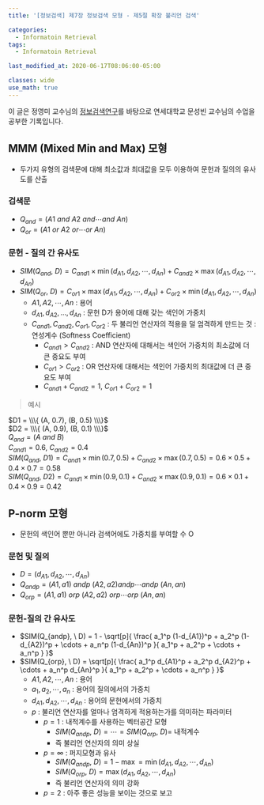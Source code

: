 ```yaml
---
title: '[정보검색] 제7장 정보검색 모형 - 제5절 확장 불리언 검색'

categories:
  - Informatoin Retrieval
tags:
  - Informatoin Retrieval

last_modified_at: 2020-06-17T08:06:00-05:00

classes: wide
use_math: true
---
```


이 글은 정영미 교수님의 [정보검색연구](https://www.aladin.co.kr/shop/wproduct.aspx?ItemId=17330455)를 바탕으로 연세대학교 문성빈 교수님의 수업을 공부한 기록입니다.

## MMM (Mixed Min and Max) 모형

- 두가지 유형의 검색문에 대해 최소값과 최대값을 모두 이용하여 문헌과 질의의 유사도를 산출

### 검색문
- $Q_{and} = (A1 \ and \ A2 \ and \cdots and \ An)$
- $Q_{or} = (A1 \ or \ A2 \ or \cdots or \ An)$

### 문헌 - 질의 간 유사도
- $SIM(Q_{and}, \ D) = C_{and1} \times \min(d_{A1}, d_{A2}, \cdots , d_{An}) + C_{and2} \times \max(d_{A1}, d_{A2}, \cdots , d_{An})$
- $SIM(Q_{or}, \ D) = C_{or1} \times \max(d_{A1}, d_{A2}, \cdots , d_{An}) + C_{or2} \times \min(d_{A1}, d_{A2}, \cdots, d_{An})$
	- $A1, A2, \cdots , An$ : 용어
	- $d_{A1}, d_{A2}, … , d_{An}$ : 문헌 D가 용어에 대해 갖는 색인어 가중치
	- $C_{and1}, C_{and2}, C_{or1}, C_{or2}$ : 두 불리언 연산자의 적용을 덜 엄격하게 만드는 것 : 연성계수 (Softness Coefficient)
		- $C_{and1} > C_{and2}$ : AND 연산자에 대해서는 색인어 가중치의 최소값에 더 큰 중요도 부여
		- $C_{or1} > C_{or2}$ : OR 연산자에 대해서는 색인어 가중치의 최대값에 더 큰 중요도 부여
		- $C_{and1} + C_{and2} = 1, \ C_{or1} + C_{or2} = 1$

> 예시

$D1 = \\\{ (A, 0.7), (B, 0.5) \\\}$  
$D2 = \\\{ (A, 0.9), (B, 0.1) \\\}$  
$Q_{and} = (A \ and \ B)$  
$C_{and1} = 0.6, \ C_{and2} = 0.4$  
$SIM(Q_{and}, \ D1) = C_{and1} \times \min(0.7, 0.5) + C_{and2} \times \max(0.7, 0.5) = 0.6 \times 0.5 + 0.4 \times 0.7 = 0.58$  
$SIM(Q_{and}, \ D2) = C_{and1} \times \min(0.9, 0.1) + C_{and2} \times \max(0.9, 0.1) = 0.6 \times 0.1 + 0.4 \times 0.9 = 0.42$

## P-norm 모형

- 문헌의 색인어 뿐만 아니라 검색어에도 가중치를 부여할 수 O

### 문헌 및 질의

- $D = (d_{A1}, d_{A2}, \cdots , d_{An})$
- $Q_{andp} = (A1, a1) \ andp \ (A2, a2) andp \cdots andp \ (An, an)$
- $Q_{orp} = (A1, a1) \ orp \ (A2, a2) \ orp \cdots orp \ (An, an)$

### 문헌-질의 간 유사도

- $SIM(Q_{andp}, \ D) = 1 - \sqrt[p]{ \frac{ a_1^p (1-d_{A1})^p + a_2^p (1-d_{A2})^p + \cdots + a_n^p (1-d_{An})^p }{ a_1^p + a_2^p + \cdots + a_n^p } }$
- $SIM(Q_{orp}, \ D) = \sqrt[p]{ \frac{ a_1^p d_{A1}^p + a_2^p d_{A2}^p + \cdots + a_n^p d_{An}^p }{ a_1^p + a_2^p + \cdots + a_n^p } }$
	- $A1, A2, \cdots, An$ : 용어
	- $a_1, a_2, \cdots, a_n$ : 용어의 질의에서의 가중치
	- $d_{A1}, d_{A2}, \cdots, d_{An}$ : 용어의 문헌에서의 가중치
	- $p$ : 불리언 연산자를 얼마나 엄격하게 적용하는가를 의미하는 파라미터
		- $p = 1$ : 내적계수를 사용하는 벡터공간 모형
			- $SIM(Q_{andp}, \ D) = \cdots = SIM(Q_{orp}, \ D) =$ 내적계수
			- 즉 불리언 연산자의 의미 상실
		- $p = \infty$ : 퍼지모형과 유사
			- $SIM(Q_{andp}, \ D) = 1 - \max = \min( d_{A1}, d_{A2}, \cdots, d_{An} )$
			- $SIM(Q_{orp}, \ D) = \max( d_{A1}, d_{A2}, \cdots, d_{An} )$
			- 즉 불리언 연산자의 의미 강화
		- $p = 2$ : 아주 좋은 성능을 보이는 것으로 보고
